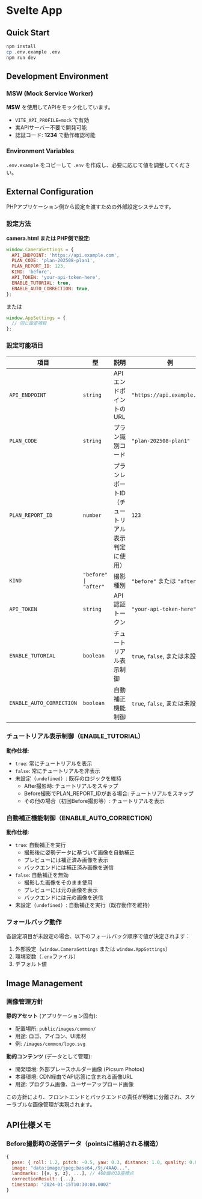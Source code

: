 # Svelte App

## Quick Start

```bash
npm install
cp .env.example .env
npm run dev
```

## Development Environment

### MSW (Mock Service Worker)

**MSW** を使用してAPIをモック化しています。

- `VITE_API_PROFILE=mock` で有効
- 実APIサーバー不要で開発可能
- 認証コード: **1234** で動作確認可能

### Environment Variables

`.env.example` をコピーして `.env` を作成し、必要に応じて値を調整してください。

## External Configuration

PHPアプリケーション側から設定を渡すための外部設定システムです。

### 設定方法

**camera.html または PHP側で設定:**

```javascript
window.CameraSettings = {
  API_ENDPOINT: 'https://api.example.com',
  PLAN_CODE: 'plan-202508-plan1',
  PLAN_REPORT_ID: 123,
  KIND: 'before',
  API_TOKEN: 'your-api-token-here',
  ENABLE_TUTORIAL: true,
  ENABLE_AUTO_CORRECTION: true,
};
```

または

```javascript
window.AppSettings = {
  // 同じ設定項目
};
```

### 設定可能項目

| 項目                     | 型                    | 説明                                             | 例                            |
| ------------------------ | --------------------- | ------------------------------------------------ | ----------------------------- |
| `API_ENDPOINT`           | `string`              | APIエンドポイントのURL                           | `"https://api.example.com"`   |
| `PLAN_CODE`              | `string`              | プラン識別コード                                 | `"plan-202508-plan1"`         |
| `PLAN_REPORT_ID`         | `number`              | プランレポートID（チュートリアル表示判定に使用） | `123`                         |
| `KIND`                   | `"before" \| "after"` | 撮影種別                                         | `"before"` または `"after"`   |
| `API_TOKEN`              | `string`              | API認証トークン                                  | `"your-api-token-here"`       |
| `ENABLE_TUTORIAL`        | `boolean`             | チュートリアル表示制御                           | `true`, `false`, または未設定 |
| `ENABLE_AUTO_CORRECTION` | `boolean`             | 自動補正機能制御                                 | `true`, `false`, または未設定 |

### チュートリアル表示制御（ENABLE_TUTORIAL）

**動作仕様:**

- `true`: 常にチュートリアルを表示
- `false`: 常にチュートリアルを非表示
- 未設定（`undefined`）: 既存のロジックを維持
  - After撮影時: チュートリアルをスキップ
  - Before撮影でPLAN_REPORT_IDがある場合: チュートリアルをスキップ
  - その他の場合（初回Before撮影等）: チュートリアルを表示

### 自動補正機能制御（ENABLE_AUTO_CORRECTION）

**動作仕様:**

- `true`: 自動補正を実行
  - 撮影後に姿勢データに基づいて画像を自動補正
  - プレビューには補正済み画像を表示
  - バックエンドには補正済み画像を送信
- `false`: 自動補正を無効
  - 撮影した画像をそのまま使用
  - プレビューには元の画像を表示
  - バックエンドには元の画像を送信
- 未設定（`undefined`）: 自動補正を実行（既存動作を維持）

### フォールバック動作

各設定項目が未設定の場合、以下のフォールバック順序で値が決定されます：

1. 外部設定（`window.CameraSettings` または `window.AppSettings`）
2. 環境変数（`.env`ファイル）
3. デフォルト値

## Image Management

### 画像管理方針

**静的アセット** (アプリケーション固有):

- 配置場所: `public/images/common/`
- 用途: ロゴ、アイコン、UI素材
- 例: `/images/common/logo.svg`

**動的コンテンツ** (データとして管理):

- 開発環境: 外部プレースホルダー画像 (Picsum Photos)
- 本番環境: CDN経由でAPI応答に含まれる画像URL
- 用途: プログラム画像、ユーザーアップロード画像

この方針により、フロントエンドとバックエンドの責任が明確に分離され、スケーラブルな画像管理が実現されます。

## API仕様メモ

### Before撮影時の送信データ（pointsに格納される構造）

```javascript
{
  pose: { roll: 1.2, pitch: -0.5, yaw: 0.3, distance: 1.0, quality: 0.85, faceSize: 0.123 },
  image: "data:image/jpeg;base64,/9j/4AAQ...",
  landmarks: [{x, y, z}, ...], // 468個の3D座標点
  correctionResult: {...},
  timestamp: "2024-01-15T10:30:00.000Z"
}
```
